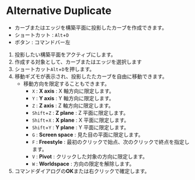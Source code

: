 # Alternative Duplicate

- カーブまたはエッジを構築平面に投影したカーブを作成できます。
- ショートカット : `Alt`+`D`
- ボタン : コマンドバー左

1. 投影したい構築平面をアクティブにします。
2. 作成する対象として、カーブまたはエッジを選択します
3. ショートカット`Alt`+`D`を押します。
4. 移動ギズモが表示され、投影したたカーブを自由に移動できます。
   - 移動方向を限定することもできます。
     - `X` : **X axis** : X 軸方向に限定します。
     - `Y` : **Y axis** : Y 軸方向に限定します。
     - `Z` : **Z axis** : Z 軸方向に限定します。
     - `Shift`+`Z` : **Z plane** : Z 平面に限定します。
     - `Shift`+`X` : **X plane** : X 平面に限定します。
     - `Shift`+`Y` : **Y plane** : Y 平面に限定します。
     - `G` : **Screen space** : 見た目の平面に限定します。
     - `F` : **Freestyle** : 最初のクリックで始点、次のクリックで終点を指定します。
     - `V` : **Pivot** : クリックした対象の方向に限定します。
     - `W` : **Worldspace** : 方向の限定を解除します。
5. コマンドダイアログの**OK**または右クリックで確定します。

